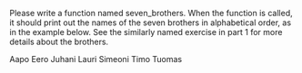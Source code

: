 Please write a function named seven_brothers. When the function is called, it should print out the names of the seven brothers in alphabetical order, as in the example below. See the similarly named exercise in part 1 for more details about the brothers.

Aapo
Eero
Juhani
Lauri
Simeoni
Timo
Tuomas